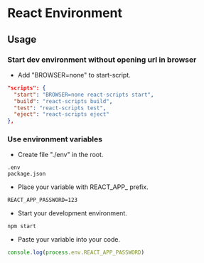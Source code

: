 # React Environment

## Usage

### Start dev environment without opening url in browser

- Add "BROWSER=none" to start-script.

```json
"scripts": {
  "start": "BROWSER=none react-scripts start",
  "build": "react-scripts build",
  "test": "react-scripts test",
  "eject": "react-scripts eject"
},
```

### Use environment variables

- Create file "./env" in the root.

```text
.env
package.json
```

- Place your variable with REACT_APP_ prefix.

```text
REACT_APP_PASSWORD=123
```

- Start your development environment.

```text
npm start
```

- Paste your variable into your code.

```js
console.log(process.env.REACT_APP_PASSWORD)
```
